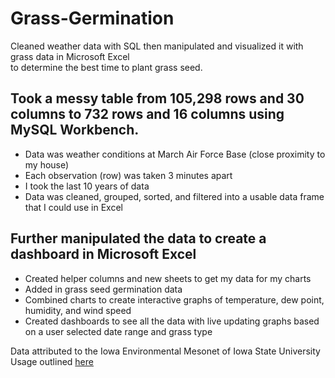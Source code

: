 # Grass-Germination
Cleaned weather data with SQL then manipulated and visualized it with grass data in Microsoft Excel  
to determine the best time to plant grass seed.  

## Took a messy table from 105,298 rows and 30 columns to 732 rows and 16 columns using MySQL Workbench.
  - Data was weather conditions at March Air Force Base (close proximity to my house)
  - Each observation (row) was taken 3 minutes apart
  - I took the last 10 years of data
  - Data was cleaned, grouped, sorted, and filtered into a usable data frame that I could use in Excel

## Further manipulated the data to create a dashboard in Microsoft Excel
  - Created helper columns and new sheets to get my data for my charts
  - Added in grass seed germination data
  - Combined charts to create interactive graphs of temperature, dew point, humidity, and wind speed
  - Created dashboards to see all the data with live updating graphs based on a user selected date range and grass type


Data attributed to the Iowa Environmental Mesonet of Iowa State University<br>
Usage outlined [here](https://mesonet.agron.iastate.edu/disclaimer.php)
